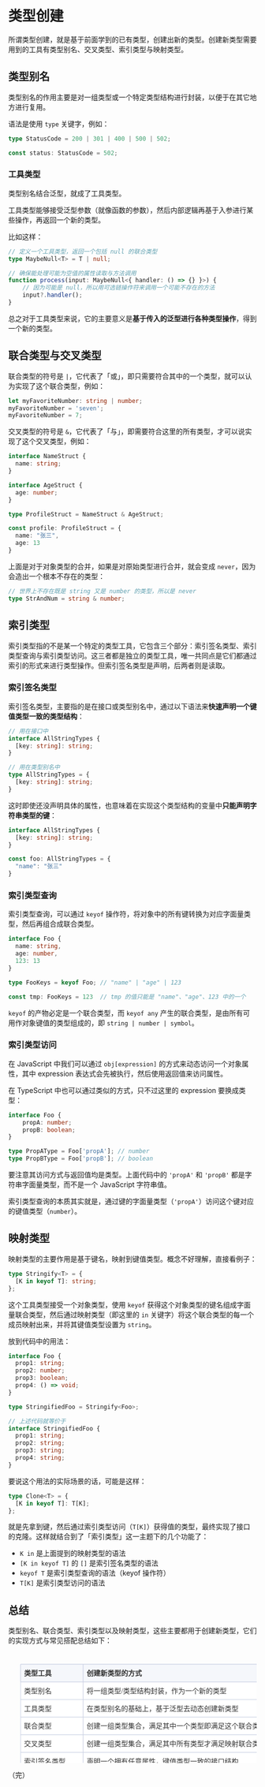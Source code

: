 # 类型创建

所谓类型创建，就是基于前面学到的已有类型，创建出新的类型。创建新类型需要用到的工具有类型别名、交叉类型、索引类型与映射类型。

## 类型别名

类型别名的作用主要是对一组类型或一个特定类型结构进行封装，以便于在其它地方进行复用。

语法是使用 `type` 关键字，例如：

```typescript
type StatusCode = 200 | 301 | 400 | 500 | 502;

const status: StatusCode = 502;
```

### 工具类型

类型别名结合泛型，就成了工具类型。

工具类型能够接受泛型参数（就像函数的参数），然后内部逻辑再基于入参进行某些操作，再返回一个新的类型。

比如这样：

```typescript
// 定义一个工具类型，返回一个包括 null 的联合类型
type MaybeNull<T> = T | null;

// 确保能处理可能为空值的属性读取与方法调用
function process(input: MaybeNull<{ handler: () => {} }>) {
    // 因为可能是 null，所以用可选链操作符来调用一个可能不存在的方法
    input?.handler();
}
```

总之对于工具类型来说，它的主要意义是**基于传入的泛型进行各种类型操作**，得到一个新的类型。

## 联合类型与交叉类型

联合类型的符号是 `|`，它代表了「或」，即只需要符合其中的一个类型，就可以认为实现了这个联合类型，例如：

```typescript
let myFavoriteNumber: string | number;
myFavoriteNumber = 'seven';
myFavoriteNumber = 7;
```

交叉类型的符号是 `&`，它代表了「与」，即需要符合这里的所有类型，才可以说实现了这个交叉类型，例如：

```typescript
interface NameStruct {
  name: string;
}

interface AgeStruct {
  age: number;
}

type ProfileStruct = NameStruct & AgeStruct;

const profile: ProfileStruct = {
  name: "张三",
  age: 13
}
```

上面是对于对象类型的合并，如果是对原始类型进行合并，就会变成 `never`，因为会造出一个根本不存在的类型：

```typescript
// 世界上不存在既是 string 又是 number 的类型，所以是 never
type StrAndNum = string & number;
```

## 索引类型

索引类型指的不是某一个特定的类型工具，它包含三个部分：索引签名类型、索引类型查询与索引类型访问。这三者都是独立的类型工具，唯一共同点是它们都通过索引的形式来进行类型操作。但索引签名类型是声明，后两者则是读取。

### 索引签名类型

索引签名类型，主要指的是在接口或类型别名中，通过以下语法来**快速声明一个键值类型一致的类型结构**：

```typescript
// 用在接口中
interface AllStringTypes {
  [key: string]: string;
}

// 用在类型别名中
type AllStringTypes = {
  [key: string]: string;
}
```

这时即使还没声明具体的属性，也意味着在实现这个类型结构的变量中**只能声明字符串类型的键**：

```typescript
interface AllStringTypes {
  [key: string]: string;
}

const foo: AllStringTypes = {
  "name": "张三"
}
```

### 索引类型查询

索引类型查询，可以通过 `keyof` 操作符，将对象中的所有键转换为对应字面量类型，然后再组合成联合类型。

```typescript
interface Foo {
  name: string,
  age: number,
  123: 13
}

type FooKeys = keyof Foo; // "name" | "age" | 123

const tmp: FooKeys = 123  // tmp 的值只能是 "name"、"age"、123 中的一个
```

`keyof` 的产物必定是一个联合类型，而 `keyof any` 产生的联合类型，是由所有可用作对象键值的类型组成的，即 `string | number | symbol`。

### 索引类型访问

在 JavaScript 中我们可以通过 `obj[expression]` 的方式来动态访问一个对象属性，其中 expression 表达式会先被执行，然后使用返回值来访问属性。

在 TypeScript 中也可以通过类似的方式，只不过这里的 expression 要换成类型：

```typescript
interface Foo {
    propA: number;
    propB: boolean;
}

type PropAType = Foo['propA']; // number
type PropBType = Foo['propB']; // boolean
```

要注意其访问方式与返回值均是类型。上面代码中的 `'propA'` 和 `'propB'` 都是字符串字面量类型，而不是一个 JavaScript 字符串值。

索引类型查询的本质其实就是，通过键的字面量类型（`'propA'`）访问这个键对应的键值类型（`number`）。

## 映射类型

映射类型的主要作用是基于键名，映射到键值类型。概念不好理解，直接看例子：

```typescript
type Stringify<T> = {
  [K in keyof T]: string;
};
```

这个工具类型接受一个对象类型，使用 `keyof` 获得这个对象类型的键名组成字面量联合类型，然后通过映射类型（即这里的 `in` 关键字）将这个联合类型的每一个成员映射出来，并将其键值类型设置为 `string`。

放到代码中的用法：

```typescript
interface Foo {
  prop1: string;
  prop2: number;
  prop3: boolean;
  prop4: () => void;
}

type StringifiedFoo = Stringify<Foo>;

// 上述代码就等价于
interface StringifiedFoo {
  prop1: string;
  prop2: string;
  prop3: string;
  prop4: string;
}
```

要说这个用法的实际场景的话，可能是这样：

```typescript
type Clone<T> = {
  [K in keyof T]: T[K];
};
```

就是先拿到键，然后通过索引类型访问（`T[K]`）获得值的类型，最终实现了接口的克隆。这样就结合到了「索引类型」这一主题下的几个功能了：

* `K in` 是上面提到的映射类型的语法
* `[K in keyof T]` 的 `[]` 是索引签名类型的语法
* `keyof T` 是索引类型查询的语法（keyof 操作符）
* `T[K]` 是索引类型访问的语法

## 总结

类型别名、联合类型、索引类型以及映射类型，这些主要都用于创建新类型，它们的实现方式与常见搭配总结如下：

<svg id="SvgjsSvg1006" width="833" height="372" xmlns="http://www.w3.org/2000/svg" version="1.1" xmlns:xlink="http://www.w3.org/1999/xlink" xmlns:svgjs="http://svgjs.com/svgjs"><defs id="SvgjsDefs1007"></defs><g id="SvgjsG1008" transform="translate(25.000015258789062,24.99999237060547)"><path id="SvgjsPath1009" d="M0 0L126.9243 0L126.9243 35.76304312 L0 35.76304312Z" stroke="rgba(201,208,227,1)" stroke-width="1" fill-opacity="1" fill="#f5f7fb"></path><path id="SvgjsPath1010" d="M126.9243 0L614.0286 0L614.0286 35.76304312 L126.9243 35.76304312Z" stroke="rgba(201,208,227,1)" stroke-width="1" fill-opacity="1" fill="#f5f7fb"></path><path id="SvgjsPath1011" d="M613.9503 0L783 0L783 35.76304312 L613.9503 35.76304312Z" stroke="rgba(201,208,227,1)" stroke-width="1" fill-opacity="1" fill="#f5f7fb"></path><path id="SvgjsPath1012" d="M0 35.76304312L126.9243 35.76304312L126.9243 71.52608624 L0 71.52608624Z" stroke="rgba(201,208,227,1)" stroke-width="1" fill-opacity="1" fill="#ffffff"></path><path id="SvgjsPath1013" d="M126.9243 35.76304312L614.0286 35.76304312L614.0286 71.52608624 L126.9243 71.52608624Z" stroke="rgba(201,208,227,1)" stroke-width="1" fill-opacity="1" fill="#ffffff"></path><path id="SvgjsPath1014" d="M613.9503 35.76304312L783 35.76304312L783 71.52608624 L613.9503 71.52608624Z" stroke="rgba(201,208,227,1)" stroke-width="1" fill-opacity="1" fill="#ffffff"></path><path id="SvgjsPath1015" d="M0 71.52608624L126.9243 71.52608624L126.9243 107.28912936 L0 107.28912936Z" stroke="rgba(201,208,227,1)" stroke-width="1" fill-opacity="1" fill="#ffffff"></path><path id="SvgjsPath1016" d="M126.9243 71.52608624L614.0286 71.52608624L614.0286 107.28912936 L126.9243 107.28912936Z" stroke="rgba(201,208,227,1)" stroke-width="1" fill-opacity="1" fill="#ffffff"></path><path id="SvgjsPath1017" d="M613.9503 71.52608624L783 71.52608624L783 107.28912936 L613.9503 107.28912936Z" stroke="rgba(201,208,227,1)" stroke-width="1" fill-opacity="1" fill="#ffffff"></path><path id="SvgjsPath1018" d="M0 107.28912936L126.9243 107.28912936L126.9243 143.05217248 L0 143.05217248Z" stroke="rgba(201,208,227,1)" stroke-width="1" fill-opacity="1" fill="#ffffff"></path><path id="SvgjsPath1019" d="M126.9243 107.28912936L614.0286 107.28912936L614.0286 143.05217248 L126.9243 143.05217248Z" stroke="rgba(201,208,227,1)" stroke-width="1" fill-opacity="1" fill="#ffffff"></path><path id="SvgjsPath1020" d="M613.9503 107.28912936L783 107.28912936L783 143.05217248 L613.9503 143.05217248Z" stroke="rgba(201,208,227,1)" stroke-width="1" fill-opacity="1" fill="#ffffff"></path><path id="SvgjsPath1021" d="M0 143.05217248L126.9243 143.05217248L126.9243 178.8152156 L0 178.8152156Z" stroke="rgba(201,208,227,1)" stroke-width="1" fill-opacity="1" fill="#ffffff"></path><path id="SvgjsPath1022" d="M126.9243 143.05217248L614.0286 143.05217248L614.0286 178.8152156 L126.9243 178.8152156Z" stroke="rgba(201,208,227,1)" stroke-width="1" fill-opacity="1" fill="#ffffff"></path><path id="SvgjsPath1023" d="M613.9503 143.05217248L783 143.05217248L783 178.8152156 L613.9503 178.8152156Z" stroke="rgba(201,208,227,1)" stroke-width="1" fill-opacity="1" fill="#ffffff"></path><path id="SvgjsPath1024" d="M0 178.81521560000002L126.9243 178.81521560000002L126.9243 214.57825872 L0 214.57825872Z" stroke="rgba(201,208,227,1)" stroke-width="1" fill-opacity="1" fill="#ffffff"></path><path id="SvgjsPath1025" d="M126.9243 178.81521560000002L614.0286 178.81521560000002L614.0286 214.57825872 L126.9243 214.57825872Z" stroke="rgba(201,208,227,1)" stroke-width="1" fill-opacity="1" fill="#ffffff"></path><path id="SvgjsPath1026" d="M613.9503 178.81521560000002L783 178.81521560000002L783 214.57825872 L613.9503 214.57825872Z" stroke="rgba(201,208,227,1)" stroke-width="1" fill-opacity="1" fill="#ffffff"></path><path id="SvgjsPath1027" d="M0 214.57825872L126.9243 214.57825872L126.9243 250.27697982 L0 250.27697982Z" stroke="rgba(201,208,227,1)" stroke-width="1" fill-opacity="1" fill="#ffffff"></path><path id="SvgjsPath1028" d="M126.9243 214.57825872L614.0286 214.57825872L614.0286 250.27697982 L126.9243 250.27697982Z" stroke="rgba(201,208,227,1)" stroke-width="1" fill-opacity="1" fill="#ffffff"></path><path id="SvgjsPath1029" d="M613.9503 214.57825872L783 214.57825872L783 250.27697982 L613.9503 250.27697982Z" stroke="rgba(201,208,227,1)" stroke-width="1" fill-opacity="1" fill="#ffffff"></path><path id="SvgjsPath1030" d="M0 250.27697981999998L126.9243 250.27697981999998L126.9243 285.97570092 L0 285.97570092Z" stroke="rgba(201,208,227,1)" stroke-width="1" fill-opacity="1" fill="#ffffff"></path><path id="SvgjsPath1031" d="M126.9243 250.27697981999998L614.0286 250.27697981999998L614.0286 285.97570092 L126.9243 285.97570092Z" stroke="rgba(201,208,227,1)" stroke-width="1" fill-opacity="1" fill="#ffffff"></path><path id="SvgjsPath1032" d="M613.9503 250.27697981999998L783 250.27697981999998L783 285.97570092 L613.9503 285.97570092Z" stroke="rgba(201,208,227,1)" stroke-width="1" fill-opacity="1" fill="#ffffff"></path><path id="SvgjsPath1033" d="M0 285.97570092L126.9243 285.97570092L126.9243 321.6101 L0 321.6101Z" stroke="rgba(201,208,227,1)" stroke-width="1" fill-opacity="1" fill="#ffffff"></path><path id="SvgjsPath1034" d="M126.9243 285.97570092L614.0286 285.97570092L614.0286 321.6101 L126.9243 321.6101Z" stroke="rgba(201,208,227,1)" stroke-width="1" fill-opacity="1" fill="#ffffff"></path><path id="SvgjsPath1035" d="M613.9503 285.97570092L783 285.97570092L783 321.6101 L613.9503 321.6101Z" stroke="rgba(201,208,227,1)" stroke-width="1" fill-opacity="1" fill="#ffffff"></path><g id="SvgjsG1036"><text id="SvgjsText1037" font-family="微软雅黑" text-anchor="start" font-size="14px" width="127px" fill="#323232" font-weight="400" align="middle" lineHeight="125%" anchor="start" family="微软雅黑" size="14px" weight="400" font-style="" opacity="1" y="6.1315215599999995" transform="rotate(0)"></text></g><g id="SvgjsG1038"><text id="SvgjsText1039" font-family="微软雅黑" text-anchor="start" font-size="14px" width="488px" fill="#323232" font-weight="400" align="middle" lineHeight="125%" anchor="start" family="微软雅黑" size="14px" weight="400" font-style="" opacity="1" y="6.1315215599999995" transform="rotate(0)"></text></g><g id="SvgjsG1040"><text id="SvgjsText1041" font-family="微软雅黑" text-anchor="start" font-size="14px" width="170px" fill="#323232" font-weight="400" align="middle" lineHeight="125%" anchor="start" family="微软雅黑" size="14px" weight="400" font-style="" opacity="1" y="6.1315215599999995" transform="rotate(0)"></text></g><g id="SvgjsG1042"><text id="SvgjsText1043" font-family="微软雅黑" text-anchor="start" font-size="14px" width="127px" fill="#323232" font-weight="400" align="middle" lineHeight="125%" anchor="start" family="微软雅黑" size="14px" weight="400" font-style="" opacity="1" y="41.89456468" transform="rotate(0)"><tspan id="SvgjsTspan1044" dy="17" x="0"><tspan id="SvgjsTspan1045" style="text-decoration:;">  类型别名</tspan></tspan></text></g><g id="SvgjsG1046"><text id="SvgjsText1047" font-family="微软雅黑" text-anchor="start" font-size="14px" width="488px" fill="#323232" font-weight="400" align="middle" lineHeight="125%" anchor="start" family="微软雅黑" size="14px" weight="400" font-style="" opacity="1" y="41.89456468" transform="rotate(0)"><tspan id="SvgjsTspan1048" dy="17" x="126.9243"><tspan id="SvgjsTspan1049" style="text-decoration:;">  将一组类型/类型结构封装，作为一个新的类型</tspan></tspan></text></g><g id="SvgjsG1050"><text id="SvgjsText1051" font-family="微软雅黑" text-anchor="start" font-size="14px" width="170px" fill="#323232" font-weight="400" align="middle" lineHeight="125%" anchor="start" family="微软雅黑" size="14px" weight="400" font-style="" opacity="1" y="41.89456468" transform="rotate(0)"><tspan id="SvgjsTspan1052" dy="17" x="613.9503"><tspan id="SvgjsTspan1053" style="text-decoration:;">  联合类型、映射类型</tspan></tspan></text></g><g id="SvgjsG1054"><text id="SvgjsText1055" font-family="微软雅黑" text-anchor="start" font-size="14px" width="127px" fill="#323232" font-weight="400" align="middle" lineHeight="125%" anchor="start" family="微软雅黑" size="14px" weight="400" font-style="" opacity="1" y="77.6576078" transform="rotate(0)"><tspan id="SvgjsTspan1056" dy="17" x="0"><tspan id="SvgjsTspan1057" style="text-decoration:;">  工具类型</tspan></tspan></text></g><g id="SvgjsG1058"><text id="SvgjsText1059" font-family="微软雅黑" text-anchor="start" font-size="14px" width="488px" fill="#323232" font-weight="400" align="middle" lineHeight="125%" anchor="start" family="微软雅黑" size="14px" weight="400" font-style="" opacity="1" y="77.6576078" transform="rotate(0)"><tspan id="SvgjsTspan1060" dy="17" x="126.9243"><tspan id="SvgjsTspan1061" style="text-decoration:;">  在类型别名的基础上，基于泛型去动态创建新类型</tspan></tspan></text></g><g id="SvgjsG1062"><text id="SvgjsText1063" font-family="微软雅黑" text-anchor="start" font-size="14px" width="170px" fill="#323232" font-weight="400" align="middle" lineHeight="125%" anchor="start" family="微软雅黑" size="14px" weight="400" font-style="" opacity="1" y="77.6576078" transform="rotate(0)"><tspan id="SvgjsTspan1064" dy="17" x="613.9503"><tspan id="SvgjsTspan1065" style="text-decoration:;">  基本所有类型工具</tspan></tspan></text></g><g id="SvgjsG1066"><text id="SvgjsText1067" font-family="微软雅黑" text-anchor="start" font-size="14px" width="127px" fill="#323232" font-weight="400" align="middle" lineHeight="125%" anchor="start" family="微软雅黑" size="14px" weight="400" font-style="" opacity="1" y="113.42065092" transform="rotate(0)"><tspan id="SvgjsTspan1068" dy="17" x="0"><tspan id="SvgjsTspan1069" style="text-decoration:;">  联合类型</tspan></tspan></text></g><g id="SvgjsG1070"><text id="SvgjsText1071" font-family="微软雅黑" text-anchor="start" font-size="14px" width="488px" fill="#323232" font-weight="400" align="middle" lineHeight="125%" anchor="start" family="微软雅黑" size="14px" weight="400" font-style="" opacity="1" y="113.42065092" transform="rotate(0)"><tspan id="SvgjsTspan1072" dy="17" x="126.9243"><tspan id="SvgjsTspan1073" style="text-decoration:;">  创建一组类型集合，满足其中一个类型即满足这个联合类型（||）</tspan></tspan></text></g><g id="SvgjsG1074"><text id="SvgjsText1075" font-family="微软雅黑" text-anchor="start" font-size="14px" width="170px" fill="#323232" font-weight="400" align="middle" lineHeight="125%" anchor="start" family="微软雅黑" size="14px" weight="400" font-style="" opacity="1" y="113.42065092" transform="rotate(0)"><tspan id="SvgjsTspan1076" dy="17" x="613.9503"><tspan id="SvgjsTspan1077" style="text-decoration:;">  类型别名、工具类型</tspan></tspan></text></g><g id="SvgjsG1078"><text id="SvgjsText1079" font-family="微软雅黑" text-anchor="start" font-size="14px" width="127px" fill="#323232" font-weight="400" align="middle" lineHeight="125%" anchor="start" family="微软雅黑" size="14px" weight="400" font-style="" opacity="1" y="149.18369404" transform="rotate(0)"><tspan id="SvgjsTspan1080" dy="17" x="0"><tspan id="SvgjsTspan1081" style="text-decoration:;">  交叉类型</tspan></tspan></text></g><g id="SvgjsG1082"><text id="SvgjsText1083" font-family="微软雅黑" text-anchor="start" font-size="14px" width="488px" fill="#323232" font-weight="400" align="middle" lineHeight="125%" anchor="start" family="微软雅黑" size="14px" weight="400" font-style="" opacity="1" y="149.18369404" transform="rotate(0)"><tspan id="SvgjsTspan1084" dy="17" x="126.9243"><tspan id="SvgjsTspan1085" style="text-decoration:;">  创建一组类型集合，满足其中所有类型才满足映射联合类型（&amp;&amp;）</tspan></tspan></text></g><g id="SvgjsG1086"><text id="SvgjsText1087" font-family="微软雅黑" text-anchor="start" font-size="14px" width="170px" fill="#323232" font-weight="400" align="middle" lineHeight="125%" anchor="start" family="微软雅黑" size="14px" weight="400" font-style="" opacity="1" y="149.18369404" transform="rotate(0)"><tspan id="SvgjsTspan1088" dy="17" x="613.9503"><tspan id="SvgjsTspan1089" style="text-decoration:;">  类型别名、工具类型</tspan></tspan></text></g><g id="SvgjsG1090"><text id="SvgjsText1091" font-family="微软雅黑" text-anchor="start" font-size="14px" width="127px" fill="#323232" font-weight="400" align="middle" lineHeight="125%" anchor="start" family="微软雅黑" size="14px" weight="400" font-style="" opacity="1" y="184.94673716000003" transform="rotate(0)"><tspan id="SvgjsTspan1092" dy="17" x="0"><tspan id="SvgjsTspan1093" style="text-decoration:;">  索引签名类型</tspan></tspan></text></g><g id="SvgjsG1094"><text id="SvgjsText1095" font-family="微软雅黑" text-anchor="start" font-size="14px" width="488px" fill="#323232" font-weight="400" align="middle" lineHeight="125%" anchor="start" family="微软雅黑" size="14px" weight="400" font-style="" opacity="1" y="184.94673716000003" transform="rotate(0)"><tspan id="SvgjsTspan1096" dy="17" x="126.9243"><tspan id="SvgjsTspan1097" style="text-decoration:;">  声明一个拥有任意属性，键值类型一致的接口结构</tspan></tspan></text></g><g id="SvgjsG1098"><text id="SvgjsText1099" font-family="微软雅黑" text-anchor="start" font-size="14px" width="170px" fill="#323232" font-weight="400" align="middle" lineHeight="125%" anchor="start" family="微软雅黑" size="14px" weight="400" font-style="" opacity="1" y="184.94673716000003" transform="rotate(0)"><tspan id="SvgjsTspan1100" dy="17" x="613.9503"><tspan id="SvgjsTspan1101" style="text-decoration:;">  映射类型</tspan></tspan></text></g><g id="SvgjsG1102"><text id="SvgjsText1103" font-family="微软雅黑" text-anchor="start" font-size="14px" width="127px" fill="#323232" font-weight="400" align="middle" lineHeight="125%" anchor="start" family="微软雅黑" size="14px" weight="400" font-style="" opacity="1" y="220.67761927" transform="rotate(0)"><tspan id="SvgjsTspan1104" dy="17" x="0"><tspan id="SvgjsTspan1105" style="text-decoration:;">  索引类型查询</tspan></tspan></text></g><g id="SvgjsG1106"><text id="SvgjsText1107" font-family="微软雅黑" text-anchor="start" font-size="14px" width="488px" fill="#323232" font-weight="400" align="middle" lineHeight="125%" anchor="start" family="微软雅黑" size="14px" weight="400" font-style="" opacity="1" y="220.67761927" transform="rotate(0)"><tspan id="SvgjsTspan1108" dy="17" x="126.9243"><tspan id="SvgjsTspan1109" style="text-decoration:;">  从一个接口结构，创建一个由其键名字符串字面量组成的联合类型</tspan></tspan></text></g><g id="SvgjsG1110"><text id="SvgjsText1111" font-family="微软雅黑" text-anchor="start" font-size="14px" width="170px" fill="#323232" font-weight="400" align="middle" lineHeight="125%" anchor="start" family="微软雅黑" size="14px" weight="400" font-style="" opacity="1" y="220.67761927" transform="rotate(0)"><tspan id="SvgjsTspan1112" dy="17" x="613.9503"><tspan id="SvgjsTspan1113" style="text-decoration:;">  映射类型</tspan></tspan></text></g><g id="SvgjsG1114"><text id="SvgjsText1115" font-family="微软雅黑" text-anchor="start" font-size="14px" width="127px" fill="#323232" font-weight="400" align="middle" lineHeight="125%" anchor="start" family="微软雅黑" size="14px" weight="400" font-style="" opacity="1" y="256.37634037" transform="rotate(0)"><tspan id="SvgjsTspan1116" dy="17" x="0"><tspan id="SvgjsTspan1117" style="text-decoration:;">  索引类型访问</tspan></tspan></text></g><g id="SvgjsG1118"><text id="SvgjsText1119" font-family="微软雅黑" text-anchor="start" font-size="14px" width="488px" fill="#323232" font-weight="400" align="middle" lineHeight="125%" anchor="start" family="微软雅黑" size="14px" weight="400" font-style="" opacity="1" y="256.37634037" transform="rotate(0)"><tspan id="SvgjsTspan1120" dy="17" x="126.9243"><tspan id="SvgjsTspan1121" style="text-decoration:;">  从一个接口结构，使用键名字符串字面量访问到对应的键值类型</tspan></tspan></text></g><g id="SvgjsG1122"><text id="SvgjsText1123" font-family="微软雅黑" text-anchor="start" font-size="14px" width="170px" fill="#323232" font-weight="400" align="middle" lineHeight="125%" anchor="start" family="微软雅黑" size="14px" weight="400" font-style="" opacity="1" y="256.37634037" transform="rotate(0)"><tspan id="SvgjsTspan1124" dy="17" x="613.9503"><tspan id="SvgjsTspan1125" style="text-decoration:;">  类型别名、映射类型</tspan></tspan></text></g><g id="SvgjsG1126"><text id="SvgjsText1127" font-family="微软雅黑" text-anchor="start" font-size="14px" width="127px" fill="#323232" font-weight="400" align="middle" lineHeight="125%" anchor="start" family="微软雅黑" size="14px" weight="400" font-style="" opacity="1" y="292.04290046" transform="rotate(0)"><tspan id="SvgjsTspan1128" dy="17" x="0"><tspan id="SvgjsTspan1129" style="text-decoration:;">  映射类型</tspan></tspan></text></g><g id="SvgjsG1130"><text id="SvgjsText1131" font-family="微软雅黑" text-anchor="start" font-size="14px" width="488px" fill="#323232" font-weight="400" align="middle" lineHeight="125%" anchor="start" family="微软雅黑" size="14px" weight="400" font-style="" opacity="1" y="292.04290046" transform="rotate(0)"><tspan id="SvgjsTspan1132" dy="17" x="126.9243"><tspan id="SvgjsTspan1133" style="text-decoration:;">  从一个联合类型依次映射到其内部的每一个类型</tspan></tspan></text></g><g id="SvgjsG1134"><text id="SvgjsText1135" font-family="微软雅黑" text-anchor="start" font-size="14px" width="170px" fill="#323232" font-weight="400" align="middle" lineHeight="125%" anchor="start" family="微软雅黑" size="14px" weight="400" font-style="" opacity="1" y="292.04290046" transform="rotate(0)"><tspan id="SvgjsTspan1136" dy="17" x="613.9503"><tspan id="SvgjsTspan1137" style="text-decoration:;">  工具类型</tspan></tspan></text></g></g><g id="SvgjsG1138" transform="translate(25.000015258789062,24.99999237060547)"><path id="SvgjsPath1139" d="M0 0L126.9243 0L126.9243 35.760899999999985 L0 35.760899999999985Z" stroke="rgba(201,208,227,1)" stroke-width="1" fill-opacity="1" fill="#f5f7fb"></path><path id="SvgjsPath1140" d="M126.9243 0L614.0286 0L614.0286 35.760899999999985 L126.9243 35.760899999999985Z" stroke="rgba(201,208,227,1)" stroke-width="1" fill-opacity="1" fill="#f5f7fb"></path><path id="SvgjsPath1141" d="M614.0286 0L783 0L783 35.760899999999985 L614.0286 35.760899999999985Z" stroke="rgba(201,208,227,1)" stroke-width="1" fill-opacity="1" fill="#f5f7fb"></path><g id="SvgjsG1142"><text id="SvgjsText1143" font-family="微软雅黑" text-anchor="start" font-size="14px" width="127px" fill="#323232" font-weight="700" align="middle" lineHeight="125%" anchor="start" family="微软雅黑" size="14px" weight="700" font-style="" opacity="1" y="6.130449999999993" transform="rotate(0)"><tspan id="SvgjsTspan1144" dy="17" x="0"><tspan id="SvgjsTspan1145" style="text-decoration:;">  类型工具</tspan></tspan></text></g><g id="SvgjsG1146"><text id="SvgjsText1147" font-family="微软雅黑" text-anchor="start" font-size="14px" width="488px" fill="#323232" font-weight="700" align="middle" lineHeight="125%" anchor="start" family="微软雅黑" size="14px" weight="700" font-style="" opacity="1" y="6.130449999999993" transform="rotate(0)"><tspan id="SvgjsTspan1148" dy="17" x="126.9243"><tspan id="SvgjsTspan1149" style="text-decoration:;">  创建新类型的方式</tspan></tspan></text></g><g id="SvgjsG1150"><text id="SvgjsText1151" font-family="微软雅黑" text-anchor="start" font-size="14px" width="169px" fill="#323232" font-weight="700" align="middle" lineHeight="125%" anchor="start" family="微软雅黑" size="14px" weight="700" font-style="" opacity="1" y="6.130449999999993" transform="rotate(0)"><tspan id="SvgjsTspan1152" dy="17" x="614.0286"><tspan id="SvgjsTspan1153" style="text-decoration:;">  常见搭配</tspan></tspan></text></g></g></svg>

（完）
